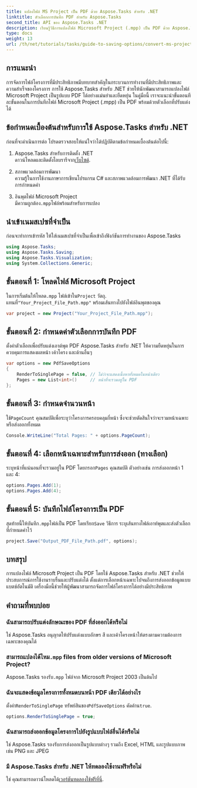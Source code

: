 ```yaml
---
title: แปลงไฟล์ MS Project เป็น PDF ด้วย Aspose.Tasks สำหรับ .NET
linktitle: ตัวเลือกการบันทึก PDF สำหรับ Aspose.Tasks
second_title: API ของ Aspose.Tasks .NET
description: เรียนรู้วิธีการแปลงไฟล์ Microsoft Project (.mpp) เป็น PDF ด้วย Aspose.Tasks สำหรับ .NET ปฏิบัติตามคำแนะนำทีละขั้นตอนนี้เพื่อปรับแต่งเอาต์พุต PDF เลือกหน้าเฉพาะ และดำเนินการแปลงเป็นชุดโดยอัตโนมัติ
type: docs
weight: 13
url: /th/net/tutorials/tasks/guide-to-saving-options/convert-ms-project-files-to-pdf/
---
```

## การแนะนำ

การจัดการไฟล์โครงการที่มีประสิทธิภาพมีบทบาทสำคัญในกระบวนการทำงานที่มีประสิทธิภาพและความสำเร็จของโครงการ การใช้ Aspose.Tasks สำหรับ .NET ช่วยให้นักพัฒนาสามารถแปลงไฟล์ Microsoft Project เป็นรูปแบบ PDF ได้อย่างแม่นยำและยืดหยุ่น ในคู่มือนี้ เราจะแนะนำขั้นตอนทีละขั้นตอนในการบันทึกไฟล์ Microsoft Project (.mpp) เป็น PDF พร้อมด้วยตัวเลือกที่ปรับแต่งได้

## ข้อกำหนดเบื้องต้นสำหรับการใช้ Aspose.Tasks สำหรับ .NET

ก่อนที่จะดำเนินการต่อ โปรดตรวจสอบให้แน่ใจว่าได้ปฏิบัติตามข้อกำหนดเบื้องต้นต่อไปนี้:

1. Aspose.Tasks สำหรับการติดตั้ง .NET  
    ดาวน์โหลดและติดตั้งไลบรารีจาก[เว็บไซต์](https://releases.aspose.com/tasks/net/).

2. สภาพแวดล้อมการพัฒนา  
   ความรู้ในการใช้งานภาษาการเขียนโปรแกรม C# และสภาพแวดล้อมการพัฒนา .NET ที่ได้รับการกำหนดค่า

3. อินพุตไฟล์ Microsoft Project  
    มีความถูกต้อง`.mpp`ไฟล์พร้อมสำหรับการแปลง

## นำเข้าเนมสเปซที่จำเป็น

ก่อนจะทำการเข้ารหัส ให้ใส่เนมสเปซที่จำเป็นเพื่อเข้าถึงฟังก์ชันการทำงานของ Aspose.Tasks 

```csharp
using Aspose.Tasks;
using Aspose.Tasks.Saving;
using Aspose.Tasks.Visualization;
using System.Collections.Generic;
```

## ขั้นตอนที่ 1: โหลดไฟล์ Microsoft Project

 ในการเริ่มต้นให้โหลด`.mpp` ไฟล์เข้าใน`Project` วัตถุ. แทนที่`"Your_Project_File_Path.mpp"` พร้อมเส้นทางไปยังไฟล์อินพุตของคุณ

```csharp
var project = new Project("Your_Project_File_Path.mpp");
```

## ขั้นตอนที่ 2: กำหนดค่าตัวเลือกการบันทึก PDF

ตั้งค่าตัวเลือกเพื่อปรับแต่งเอาต์พุต PDF Aspose.Tasks สำหรับ .NET ให้ความยืดหยุ่นในการควบคุมการแสดงผลหน้า เค้าโครง และด้านอื่นๆ

```csharp
var options = new PdfSaveOptions
{
    RenderToSinglePage = false, // ไม่ว่าจะแสดงเนื้อหาทั้งหมดในหน้าเดียว
    Pages = new List<int>()     // หน้าที่จะรวมอยู่ใน PDF
};
```

## ขั้นตอนที่ 3: กำหนดจำนวนหน้า

 ใช้`PageCount` คุณสมบัติเพื่อระบุว่าโครงการครอบคลุมกี่หน้า ซึ่งจะช่วยตัดสินใจว่าจะรวมหน้าเฉพาะหรือส่งออกทั้งหมด

```csharp
Console.WriteLine("Total Pages: " + options.PageCount);
```

## ขั้นตอนที่ 4: เลือกหน้าเฉพาะสำหรับการส่งออก (ทางเลือก)

 ระบุหน้าที่แน่นอนที่จะรวมอยู่ใน PDF โดยกรอก`Pages` คุณสมบัติ ตัวอย่างเช่น การส่งออกหน้า 1 และ 4:

```csharp
options.Pages.Add(1);
options.Pages.Add(4);
```

## ขั้นตอนที่ 5: บันทึกไฟล์โครงการเป็น PDF

 สุดท้ายนี้ให้บันทึก`.mpp`ไฟล์เป็น PDF โดยเรียก`Save` วิธีการ ระบุเส้นทางไฟล์เอาท์พุตและส่งตัวเลือกที่กำหนดค่าไว้

```csharp
project.Save("Output_PDF_File_Path.pdf", options);
```

## บทสรุป

การแปลงไฟล์ Microsoft Project เป็น PDF โดยใช้ Aspose.Tasks สำหรับ .NET ช่วยให้ประสบการณ์การใช้งานราบรื่นและปรับแต่งได้ ตั้งแต่การเลือกหน้าเฉพาะไปจนถึงการส่งออกข้อมูลแบบแบตช์อัตโนมัติ เครื่องมือนี้ช่วยให้ผู้พัฒนาสามารถจัดการไฟล์โครงการได้อย่างมีประสิทธิภาพ

## คำถามที่พบบ่อย

### ฉันสามารถปรับแต่งลักษณะของ PDF ที่ส่งออกได้หรือไม่
ใช่ Aspose.Tasks อนุญาตให้ปรับแต่งแบบอักษร สี และเค้าโครงหน้าให้ตรงตามความต้องการเฉพาะของคุณได้

###  สามารถแปลงได้ไหม`.mpp` files from older versions of Microsoft Project?
 Aspose.Tasks รองรับ`.mpp` ไฟล์จาก Microsoft Project 2003 เป็นต้นไป

### ฉันจะแสดงข้อมูลโครงการทั้งหมดบนหน้า PDF เดียวได้อย่างไร
 ตั้งค่า`RenderToSinglePage` ทรัพย์สินของ`PdfSaveOptions` คัดค้าน`true`.

```csharp
options.RenderToSinglePage = true;
```

### ฉันสามารถส่งออกข้อมูลโครงการไปยังรูปแบบไฟล์อื่นได้หรือไม่
ใช่ Aspose.Tasks รองรับการส่งออกเป็นรูปแบบต่างๆ รวมถึง Excel, HTML และรูปแบบภาพเช่น PNG และ JPEG

### มี Aspose.Tasks สำหรับ .NET ให้ทดลองใช้งานฟรีหรือไม่
 ใช่ คุณสามารถดาวน์โหลดได้[เวอร์ชันทดลองใช้ฟรีที่นี่](https://releases.aspose.com/).